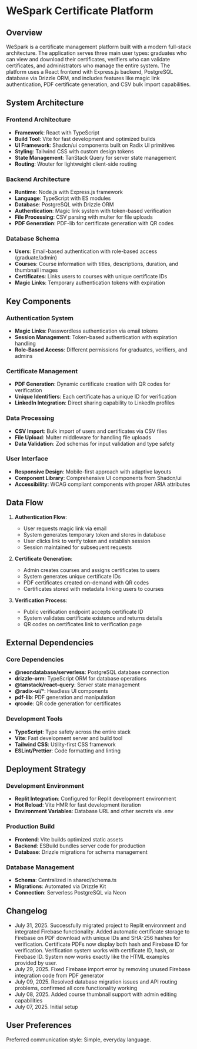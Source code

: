 # WeSpark Certificate Platform

## Overview

WeSpark is a certificate management platform built with a modern full-stack architecture. The application serves three main user types: graduates who can view and download their certificates, verifiers who can validate certificates, and administrators who manage the entire system. The platform uses a React frontend with Express.js backend, PostgreSQL database via Drizzle ORM, and includes features like magic link authentication, PDF certificate generation, and CSV bulk import capabilities.

## System Architecture

### Frontend Architecture
- **Framework**: React with TypeScript
- **Build Tool**: Vite for fast development and optimized builds
- **UI Framework**: Shadcn/ui components built on Radix UI primitives
- **Styling**: Tailwind CSS with custom design tokens
- **State Management**: TanStack Query for server state management
- **Routing**: Wouter for lightweight client-side routing

### Backend Architecture
- **Runtime**: Node.js with Express.js framework
- **Language**: TypeScript with ES modules
- **Database**: PostgreSQL with Drizzle ORM
- **Authentication**: Magic link system with token-based verification
- **File Processing**: CSV parsing with multer for file uploads
- **PDF Generation**: PDF-lib for certificate generation with QR codes

### Database Schema
- **Users**: Email-based authentication with role-based access (graduate/admin)
- **Courses**: Course information with titles, descriptions, duration, and thumbnail images
- **Certificates**: Links users to courses with unique certificate IDs
- **Magic Links**: Temporary authentication tokens with expiration

## Key Components

### Authentication System
- **Magic Links**: Passwordless authentication via email tokens
- **Session Management**: Token-based authentication with expiration handling
- **Role-Based Access**: Different permissions for graduates, verifiers, and admins

### Certificate Management
- **PDF Generation**: Dynamic certificate creation with QR codes for verification
- **Unique Identifiers**: Each certificate has a unique ID for verification
- **LinkedIn Integration**: Direct sharing capability to LinkedIn profiles

### Data Processing
- **CSV Import**: Bulk import of users and certificates via CSV files
- **File Upload**: Multer middleware for handling file uploads
- **Data Validation**: Zod schemas for input validation and type safety

### User Interface
- **Responsive Design**: Mobile-first approach with adaptive layouts
- **Component Library**: Comprehensive UI components from Shadcn/ui
- **Accessibility**: WCAG compliant components with proper ARIA attributes

## Data Flow

1. **Authentication Flow**:
   - User requests magic link via email
   - System generates temporary token and stores in database
   - User clicks link to verify token and establish session
   - Session maintained for subsequent requests

2. **Certificate Generation**:
   - Admin creates courses and assigns certificates to users
   - System generates unique certificate IDs
   - PDF certificates created on-demand with QR codes
   - Certificates stored with metadata linking users to courses

3. **Verification Process**:
   - Public verification endpoint accepts certificate ID
   - System validates certificate existence and returns details
   - QR codes on certificates link to verification page

## External Dependencies

### Core Dependencies
- **@neondatabase/serverless**: PostgreSQL database connection
- **drizzle-orm**: TypeScript ORM for database operations
- **@tanstack/react-query**: Server state management
- **@radix-ui/***: Headless UI components
- **pdf-lib**: PDF generation and manipulation
- **qrcode**: QR code generation for certificates

### Development Tools
- **TypeScript**: Type safety across the entire stack
- **Vite**: Fast development server and build tool
- **Tailwind CSS**: Utility-first CSS framework
- **ESLint/Prettier**: Code formatting and linting

## Deployment Strategy

### Development Environment
- **Replit Integration**: Configured for Replit development environment
- **Hot Reload**: Vite HMR for fast development iteration
- **Environment Variables**: Database URL and other secrets via .env

### Production Build
- **Frontend**: Vite builds optimized static assets
- **Backend**: ESBuild bundles server code for production
- **Database**: Drizzle migrations for schema management

### Database Management
- **Schema**: Centralized in shared/schema.ts
- **Migrations**: Automated via Drizzle Kit
- **Connection**: Serverless PostgreSQL via Neon

## Changelog
- July 31, 2025. Successfully migrated project to Replit environment and integrated Firebase functionality. Added automatic certificate storage to Firebase on PDF download with unique IDs and SHA-256 hashes for verification. Certificate PDFs now display both hash and Firebase ID for verification. Verification system works with certificate ID, hash, or Firebase ID. System now works exactly like the HTML examples provided by user.
- July 29, 2025. Fixed Firebase import error by removing unused Firebase integration code from PDF generator
- July 09, 2025. Resolved database migration issues and API routing problems, confirmed all core functionality working
- July 08, 2025. Added course thumbnail support with admin editing capabilities
- July 07, 2025. Initial setup

## User Preferences

Preferred communication style: Simple, everyday language.